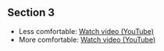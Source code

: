 ## Section 3

* Less comfortable: [Watch video (YouTube)](http://www.youtube.com/watch?v=L_vTsmS_F3E)
* More comfortable: [Watch video (YouTube)](http://www.youtube.com/watch?v=Xfg1mwByut0)